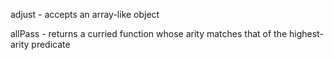 adjust - accepts an array-like object

allPass - returns a curried function whose arity matches that of the highest-arity predicate